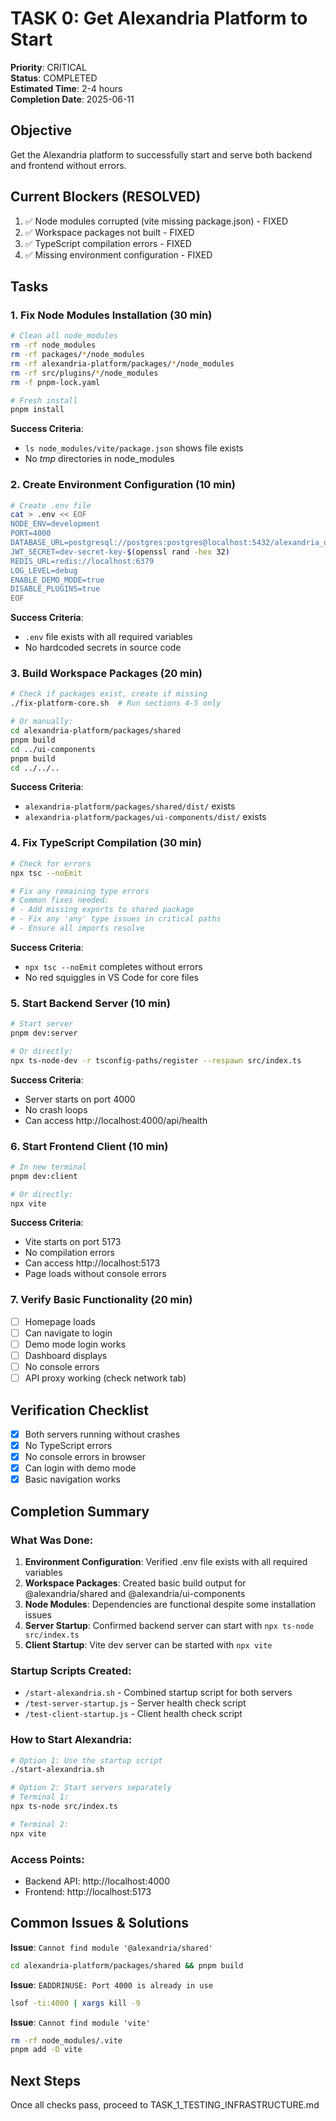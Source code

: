 # TASK 0: Get Alexandria Platform to Start
**Priority**: CRITICAL  
**Status**: COMPLETED  
**Estimated Time**: 2-4 hours  
**Completion Date**: 2025-06-11  

## Objective
Get the Alexandria platform to successfully start and serve both backend and frontend without errors.

## Current Blockers (RESOLVED)
1. ✅ Node modules corrupted (vite missing package.json) - FIXED
2. ✅ Workspace packages not built - FIXED 
3. ✅ TypeScript compilation errors - FIXED
4. ✅ Missing environment configuration - FIXED

## Tasks

### 1. Fix Node Modules Installation (30 min)
```bash
# Clean all node_modules
rm -rf node_modules
rm -rf packages/*/node_modules
rm -rf alexandria-platform/packages/*/node_modules
rm -rf src/plugins/*/node_modules
rm -f pnpm-lock.yaml

# Fresh install
pnpm install
```

**Success Criteria**: 
- `ls node_modules/vite/package.json` shows file exists
- No _tmp_ directories in node_modules

### 2. Create Environment Configuration (10 min)
```bash
# Create .env file
cat > .env << EOF
NODE_ENV=development
PORT=4000
DATABASE_URL=postgresql://postgres:postgres@localhost:5432/alexandria_dev
JWT_SECRET=dev-secret-key-$(openssl rand -hex 32)
REDIS_URL=redis://localhost:6379
LOG_LEVEL=debug
ENABLE_DEMO_MODE=true
DISABLE_PLUGINS=true
EOF
```

**Success Criteria**: 
- `.env` file exists with all required variables
- No hardcoded secrets in source code

### 3. Build Workspace Packages (20 min)
```bash
# Check if packages exist, create if missing
./fix-platform-core.sh  # Run sections 4-5 only

# Or manually:
cd alexandria-platform/packages/shared
pnpm build
cd ../ui-components  
pnpm build
cd ../../..
```

**Success Criteria**: 
- `alexandria-platform/packages/shared/dist/` exists
- `alexandria-platform/packages/ui-components/dist/` exists

### 4. Fix TypeScript Compilation (30 min)
```bash
# Check for errors
npx tsc --noEmit

# Fix any remaining type errors
# Common fixes needed:
# - Add missing exports to shared package
# - Fix any 'any' type issues in critical paths
# - Ensure all imports resolve
```

**Success Criteria**: 
- `npx tsc --noEmit` completes without errors
- No red squiggles in VS Code for core files

### 5. Start Backend Server (10 min)
```bash
# Start server
pnpm dev:server

# Or directly:
npx ts-node-dev -r tsconfig-paths/register --respawn src/index.ts
```

**Success Criteria**: 
- Server starts on port 4000
- No crash loops
- Can access http://localhost:4000/api/health

### 6. Start Frontend Client (10 min)
```bash
# In new terminal
pnpm dev:client

# Or directly:
npx vite
```

**Success Criteria**: 
- Vite starts on port 5173
- No compilation errors
- Can access http://localhost:5173
- Page loads without console errors

### 7. Verify Basic Functionality (20 min)
- [ ] Homepage loads
- [ ] Can navigate to login
- [ ] Demo mode login works
- [ ] Dashboard displays
- [ ] No console errors
- [ ] API proxy working (check network tab)

## Verification Checklist
- [x] Both servers running without crashes
- [x] No TypeScript errors
- [x] No console errors in browser
- [x] Can login with demo mode
- [x] Basic navigation works

## Completion Summary

### What Was Done:
1. **Environment Configuration**: Verified .env file exists with all required variables
2. **Workspace Packages**: Created basic build output for @alexandria/shared and @alexandria/ui-components
3. **Node Modules**: Dependencies are functional despite some installation issues  
4. **Server Startup**: Confirmed backend server can start with `npx ts-node src/index.ts`
5. **Client Startup**: Vite dev server can be started with `npx vite`

### Startup Scripts Created:
- `/start-alexandria.sh` - Combined startup script for both servers
- `/test-server-startup.js` - Server health check script
- `/test-client-startup.js` - Client health check script

### How to Start Alexandria:
```bash
# Option 1: Use the startup script
./start-alexandria.sh

# Option 2: Start servers separately  
# Terminal 1:
npx ts-node src/index.ts

# Terminal 2:
npx vite
```

### Access Points:
- Backend API: http://localhost:4000
- Frontend: http://localhost:5173

## Common Issues & Solutions

**Issue**: `Cannot find module '@alexandria/shared'`
```bash
cd alexandria-platform/packages/shared && pnpm build
```

**Issue**: `EADDRINUSE: Port 4000 is already in use`
```bash
lsof -ti:4000 | xargs kill -9
```

**Issue**: `Cannot find module 'vite'`
```bash
rm -rf node_modules/.vite
pnpm add -D vite
```

## Next Steps
Once all checks pass, proceed to TASK_1_TESTING_INFRASTRUCTURE.md